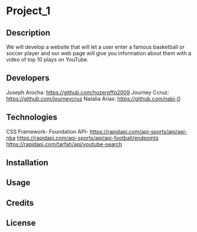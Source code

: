 # Project_1

## Description

We will develop a website that will let a user enter a 
famous basketball or soccer player and our web page will give you 
information about them with a video of top 10 plays on YouTube.

## Developers

 Joseph Arocha: https://github.com/hozerpffp2009
 Journey Ccruz: https://github.com/journeycruz
 Natalia Arias: https://github.com/nabi-0

## Technologies

 CSS Framework- 
  Foundation
 API- 
  https://rapidapi.com/api-sports/api/api-nba
  https://rapidapi.com/api-sports/api/api-football/endpoints
  https://rapidapi.com/tarfah/api/youtube-search

## Installation

## Usage

## Credits

## License